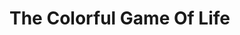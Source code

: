 # The Colorful Game Of Life

<a href="https://colinschepers.github.io/ColorfulGameOfLife"><img align="right" src="./Images/Screenshot.gif" alt="" title="A Colorful Game of Life" /></a>